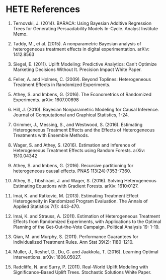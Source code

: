 # HETE References

1. Ternovski, J. (2014). BARACA: Using Bayesian Additive Regression Trees for Generating Persuadability Models In-Cycle. Analyst Institute Memo.

2. Taddy, M., et al. (2015). A nonparametric Bayesian analysis of heterogeneous treatment effects in digital experimentation. arXiv: 1412.8563

3. Siegel, E. (2011). Uplift Modeling: Predictive Analytics: Can't Optimize Marketing Decisions Without It. Precision Impact White Paper.

4. Feller, A. and Holmes, C. (2009). Beyond Toplines: Heterogeneous Treatment Effects in Randomized Experiments.

5. Athey, S. and Imbens, G. (2016). The Econometrics of Randomized Experiments. arXiv: 1607.00698

6. Hill, J. (2010). Bayesian Nonparametric Modeling for Causal Inference. Journal of Computational and Graphical Statistics, 1-24.

7. Grimmer, J., Messing, S., and Westwood, S. (2016). Estimating Heterogeneous Treatment Effects and the Effects of Heterogeneous Treatments with Ensemble Methods.

8. Wager, S. and Athey, S. (2016). Estimation and Inference of Heterogeneous Treatment Effects using Random Forests. arXiv: 1510.04342

9. Athey, S. and Imbens, G. (2016). Recursive partitioning for heterogeneous causal effects. PNAS 113(24):7353-7360.

10. Athey, S., Tibshirani, J. and Wager, S. (2016). Solving Heterogeneous Estimating Equations with Gradient Forests. arXiv: 1610:0127.

11. Imai, K. and Ratkovic, M. (2013). Estimating Treatment Effect Heterogeneity in Randomized Program Evaluation. The Annals of Applied Statistics 7(1): 443-470.

12. Imai, K. and Strauss, A. (2011). Estimation of Heterogeneous Treatment Effects from Randomized Experiments, with Applications to the Optimal Planning of the Get-Out-the-Vote Campaign. Political Analysis 19: 1-19.

13. Qian, M. and Murphy, S. (2011). Performance Guarantees for Individualized Treatment Rules. Ann Stat 39(2): 1180-1210.

14. Muller, J., Reshef, D., Du, G. and Jaakkola, T. (2016). Learning Optimal Interventions. arXiv: 1606.05027.

15. Radcliffe, N. and Surry, P. (2011). Real-World Uplift Modeling with Significance-Based Uplift Trees. Stochastic Solutions White Paper.
